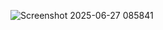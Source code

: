 ![Screenshot 2025-06-27 085841](https://github.com/user-attachments/assets/8e9c83e2-2a5c-4ce9-bc74-9ff3a8c68c13)
